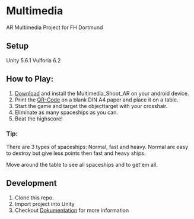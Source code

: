 # Multimedia
AR Multimedia Project for FH Dortmund

## Setup
Unity 5.6.1
Vulforia 6.2

## How to Play:

1. [Download](https://fh-dortmund.sciebo.de/index.php/s/jGPy8FtMlOyYCoE) and install the Multimedia_Shoot_AR on your android device.
2. Print the [QR-Code](objecttarget.jpg) on a blank DIN A4 paper and place it on a table.
3. Start the game and target the objecttarget with your crosshair.
4. Eliminate as many spaceships as you can.
5. Beat the highscore! 

### Tip:
There are 3 types of spaceships:
Normal, fast and heavy.
Normal are easy to destroy but give less points then fast and heavy ships.

Move around the table to see all spaceships and to get'em all.

## Development
1. Clone this repo.
2. Import project into Unity
3. Checkout [Dokumentation](Documentation.md) for more information

